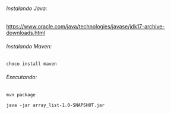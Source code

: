 ###### Instalando Java:
https://www.oracle.com/java/technologies/javase/jdk17-archive-downloads.html

###### Instalando Maven:
` choco install maven `

###### Executando:
` mvn package `

` java -jar array_list-1.0-SNAPSHOT.jar `
